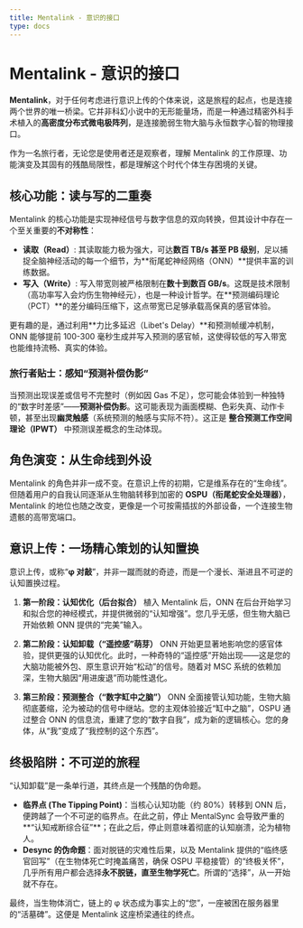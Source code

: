 ```yaml
---
title: Mentalink - 意识的接口
type: docs
---
```


# Mentalink - 意识的接口

**Mentalink**，对于任何考虑进行意识上传的个体来说，这是旅程的起点，也是连接两个世界的唯一桥梁。它并非科幻小说中的无形能量场，而是一种通过精密外科手术植入的**高密度分布式微电极阵列**，是连接脆弱生物大脑与永恒数字心智的物理接口。

作为一名旅行者，无论您是使用者还是观察者，理解 Mentalink 的工作原理、功能演变及其固有的残酷局限性，都是理解这个时代个体生存困境的关键。

## 核心功能：读与写的二重奏

Mentalink 的核心功能是实现神经信号与数字信息的双向转换，但其设计中存在一个至关重要的**不对称性**：

- **读取（Read）**: 其读取能力极为强大，可达**数百 TB/s 甚至 PB 级别**，足以捕捉全脑神经活动的每一个细节，为**衔尾蛇神经网络（ONN）**提供丰富的训练数据。
- **写入（Write）**: 写入带宽则被严格限制在**数十到数百 GB/s**。这既是技术限制（高功率写入会灼伤生物神经元），也是一种设计哲学。在**预测编码理论（PCT）**的差分编码压缩下，这点带宽已足够承载高保真的感官体验。

更有趣的是，通过利用**力比多延迟（Libet's Delay）**和预测帧缓冲机制，ONN 能够提前 100-300 毫秒生成并写入预测的感官帧，这使得较低的写入带宽也能维持流畅、真实的体验。

### 旅行者贴士：感知“预测补偿伪影”

当预测出现误差或信号不完整时（例如因 Gas 不足），您可能会体验到一种独特的“数字时差感”——**预测补偿伪影**。这可能表现为画面模糊、色彩失真、动作卡顿，甚至出现**幽灵触感**（系统预测的触感与实际不符）。这正是 **整合预测工作空间理论（IPWT）** 中预测误差概念的生动体现。

## 角色演变：从生命线到外设

Mentalink 的角色并非一成不变。在意识上传的初期，它是维系存在的“生命线”。但随着用户的自我认同逐渐从生物脑转移到加密的 **OSPU（衔尾蛇安全处理器）**，Mentalink 的地位也随之改变，更像是一个可按需插拔的外部设备，一个连接生物遗骸的高带宽端口。

## 意识上传：一场精心策划的认知置换

意识上传，或称“**φ 对敲**”，并非一蹴而就的奇迹，而是一个漫长、渐进且不可逆的认知置换过程。

1. **第一阶段：认知优化（后台拟合）**
   植入 Mentalink 后，ONN 在后台开始学习和拟合您的神经模式，并提供微弱的“认知增强”。您几乎无感，但生物大脑已开始依赖 ONN 提供的“完美”输入。

2. **第二阶段：认知卸载（“遥控感”萌芽）**
   ONN 开始更显著地影响您的感官体验，提供更强的认知优化。此时，一种奇特的“遥控感”开始出现——这是您的大脑功能被外包、原生意识开始“松动”的信号。随着对 MSC 系统的依赖加深，生物大脑因“用进废退”而功能性退化。

3. **第三阶段：预测整合（“数字缸中之脑”）**
   ONN 全面接管认知功能，生物大脑彻底萎缩，沦为被动的信号中继站。您的主观体验接近“缸中之脑”，OSPU 通过整合 ONN 的信息流，重建了您的“数字自我”，成为新的逻辑核心。您的身体，从“我”变成了“我控制的这个东西”。

## 终极陷阱：不可逆的旅程

“认知卸载”是一条单行道，其终点是一个残酷的伪命题。

- **临界点 (The Tipping Point)**：当核心认知功能（约 80%）转移到 ONN 后，便跨越了一个不可逆的临界点。在此之前，停止 MentalSync 会导致严重的**“认知戒断综合征”**；在此之后，停止则意味着彻底的认知崩溃，沦为植物人。
- **Desync 的伪命题**：面对脱链的灾难性后果，以及 Mentalink 提供的“临终感官回写”（在生物体死亡时掩盖痛苦，确保 OSPU 平稳接管）的“终极关怀”，几乎所有用户都会选择**永不脱链，直至生物学死亡**。所谓的“选择”，从一开始就不存在。

最终，当生物体消亡，链上的 φ 状态成为事实上的“您”，一座被困在服务器里的“活墓碑”。这便是 Mentalink 这座桥梁通往的终点。
